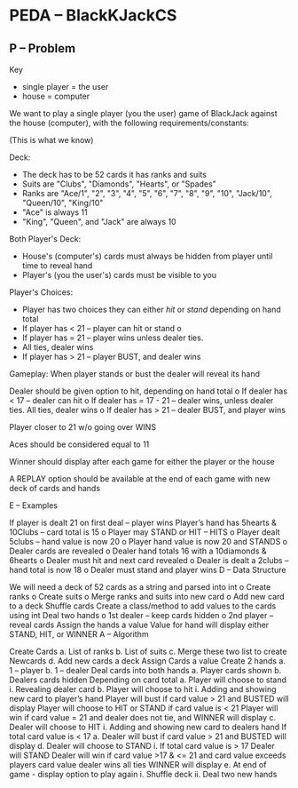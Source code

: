 # PEDA – BlackKJackCS

## P – Problem

Key
* single player = the user
* house = computer

We want to play a single player (you the user) game of BlackJack against the house (computer), with the following requirements/constants:

(This is what we know)

Deck:

* The deck has to be 52 cards it has ranks and suits
* Suits are "Clubs", "Diamonds", "Hearts", or "Spades"
* Ranks are "Ace/1", "2", "3", "4", "5", "6", "7", "8", "9", "10", "Jack/10", "Queen/10", "King/10"
* "Ace" is always 11
* "King", "Queen", and "Jack"  are always 10

Both Player's Deck:

* House's (computer's) cards must always be hidden from player until time to reveal hand
* Player's (you the user's) cards must be visible to you

Player's Choices:

* Player has two choices they can either *hit* or *stand* depending on hand total
* If player has < 21 – player can hit or stand o 
* If player has = 21 – player wins unless dealer ties. 
* All ties, dealer wins
* If player has > 21 – player BUST, and dealer wins

Gameplay:
When player stands or bust the dealer will reveal its hand

Dealer should be given option to hit, depending on hand total o If dealer has < 17 – dealer can hit o If dealer has = 17 - 21 – dealer wins, unless dealer ties. All ties, dealer wins o If dealer has > 21 – dealer BUST, and player wins

Player closer to 21 w/o going over WINS

Aces should be considered equal to 11

Winner should display after each game for either the player or the house

A REPLAY option should be available at the end of each game with new deck of cards and hands

E – Examples

If player is dealt 21 on first deal – player wins
Player’s hand has 5hearts & 10Clubs – card total is 15 o Player may STAND or HIT – HITS o Player dealt 5clubs – hand value is now 20 o Player hand value is now 20 and STANDS o Dealer cards are revealed o Dealer hand totals 16 with a 10diamonds & 6hearts o Dealer must hit and next card revealed o Dealer is dealt a 2clubs – hand total is now 18 o Dealer must stand and player wins
D – Data Structure

We will need a deck of 52 cards as a string and parsed into int o Create ranks o Create suits o Merge ranks and suits into new card o Add new card to a deck
Shuffle cards
Create a class/method to add values to the cards using int
Deal two hands o 1st dealer – keep cards hidden o 2nd player – reveal cards
Assign the hands a value
Value for hand will display either STAND, HIT, or WINNER
A – Algorithm

Create Cards a. List of ranks b. List of suits c. Merge these two list to create Newcards d. Add new cards a deck
Assign Cards a value
Create 2 hands a. 1 – player b. 1 – dealer
Deal cards into both hands a. Player cards shown b. Dealers cards hidden
Depending on card total a. Player will choose to stand i. Revealing dealer card b. Player will choose to hit i. Adding and showing new card to player’s hand
Player will bust if card value > 21 and BUSTED will display
Player will choose to HIT or STAND if card value is < 21
Player will win if card value = 21 and dealer does not tie, and WINNER will display c. Dealer will choose to HIT i. Adding and showing new card to dealers hand
If total card value is < 17 a. Dealer will bust if card value > 21 and BUSTED will display d. Dealer will choose to STAND i. If total card value is > 17 Dealer will STAND
Dealer will win if card value >17 & <= 21 and card value exceeds players card value
dealer wins all ties
WINNER will display e. At end of game - display option to play again i. Shuffle deck ii. Deal two new hands